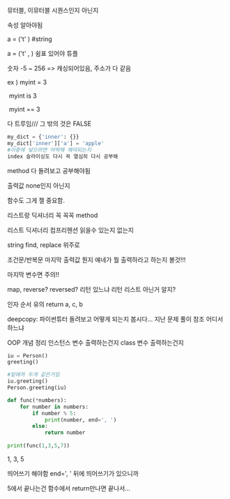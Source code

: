 뮤터블, 이뮤터블  시퀀스인지 아닌지 

속성 알아야됨



a = ('t' )    #string

a = ('t' , )   쉼표 있어야 튜플



숫자 -5 ~ 256    => 캐싱되어있음, 주소가 다 같음

ex )   myint = 3

​	myint is 3

​	myint  == 3

다 트루임/// 그 밖의 것은 FALSE



~~~python
my_dict = {'inner': {}}
my_dict['inner']['a'] = 'apple'
#이중에 넣으려면 어떡해 해야되는지
index 슬라이싱도 다시 꼭 열심히 다시 공부해
~~~

method 다 돌려보고 공부해야됨

출력값 none인지 아닌지

함수도 그게 젤 중요함.



리스트랑 딕셔너리 꼭 꼭꼭 method



리스트 딕셔너리 컴프리헨션 읽을수 있는지 없는지



string      find, replace 위주로



조건문/반복문 마지막 출력값 뭔지 얘네가 뭘 출력하라고 하는지 볼것!!!

마지막 변수면 주의!!



map, reverse? reversed? 리턴 있느냐   리턴 리스트 아닌거 알지?

인자 순서 유의 return a, c, b



deepcopy:   파이썬튜터 돌려보고 어떻게 되는지 봅시다... 지난 문제 풀이   참조 어디서 하느냐

OOP 개념 정리 인스턴스 변수 출력하는건지 class 변수 출력하는건지



~~~python
iu = Person()
greeting()

#밑에꺼 두개 같은거임
iu.greeting()
Person.greeting(iu)

~~~



~~~python
def func(*numbers):
    for number in numbers:
        if number % 5:
            print(number, end=', ')
        else:
            return number
       
print(func(1,3,5,7))
~~~

1, 3, 5

띄어쓰기 해야함 end=', ' 뒤에 띄어쓰기가 있으니까

5에서 끝나는건 함수에서 return만나면 끝나서...